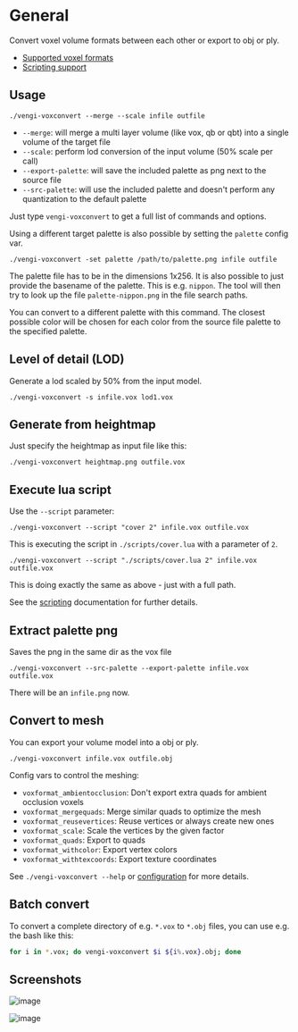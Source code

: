 # General

Convert voxel volume formats between each other or export to obj or ply.

* [Supported voxel formats](../Formats.md)
* [Scripting support](../LUAScript.md)

## Usage

`./vengi-voxconvert --merge --scale infile outfile`

* `--merge`: will merge a multi layer volume (like vox, qb or qbt) into a single volume of the target file
* `--scale`: perform lod conversion of the input volume (50% scale per call)
* `--export-palette`: will save the included palette as png next to the source file
* `--src-palette`: will use the included palette and doesn't perform any quantization to the default palette

Just type `vengi-voxconvert` to get a full list of commands and options.

Using a different target palette is also possible by setting the `palette` config var.

`./vengi-voxconvert -set palette /path/to/palette.png infile outfile`

The palette file has to be in the dimensions 1x256. It is also possible to just provide the basename of the palette.
This is e.g. `nippon`. The tool will then try to look up the file `palette-nippon.png` in the file search paths.

You can convert to a different palette with this command. The closest possible color will be chosen for each
color from the source file palette to the specified palette.

## Level of detail (LOD)

Generate a lod scaled by 50% from the input model.

`./vengi-voxconvert -s infile.vox lod1.vox`

## Generate from heightmap

Just specify the heightmap as input file like this:

`./vengi-voxconvert heightmap.png outfile.vox`

## Execute lua script

Use the `--script` parameter:

`./vengi-voxconvert --script "cover 2" infile.vox outfile.vox`

This is executing the script in `./scripts/cover.lua` with a parameter of `2`.

`./vengi-voxconvert --script "./scripts/cover.lua 2" infile.vox outfile.vox`

This is doing exactly the same as above - just with a full path.

See the [scripting](../LUAScript.md) documentation for further details.

## Extract palette png

Saves the png in the same dir as the vox file

`./vengi-voxconvert --src-palette --export-palette infile.vox outfile.vox`

There will be an `infile.png` now.

## Convert to mesh

You can export your volume model into a obj or ply.

`./vengi-voxconvert infile.vox outfile.obj`

Config vars to control the meshing:

* `voxformat_ambientocclusion`: Don't export extra quads for ambient occlusion voxels
* `voxformat_mergequads`: Merge similar quads to optimize the mesh
* `voxformat_reusevertices`: Reuse vertices or always create new ones
* `voxformat_scale`: Scale the vertices by the given factor
* `voxformat_quads`: Export to quads
* `voxformat_withcolor`: Export vertex colors
* `voxformat_withtexcoords`: Export texture coordinates

See `./vengi-voxconvert --help` or [configuration](../Configuration.md) for more details.

## Batch convert

To convert a complete directory of e.g. `*.vox` to `*.obj` files, you can use e.g. the bash like this:

```bash
for i in *.vox; do vengi-voxconvert $i ${i%.vox}.obj; done
```

## Screenshots

![image](https://raw.githubusercontent.com/wiki/mgerhardy/engine/images/voxconvert-export-to-obj.png)

![image](https://raw.githubusercontent.com/wiki/mgerhardy/engine/images/voxconvert-export-obj.png)
